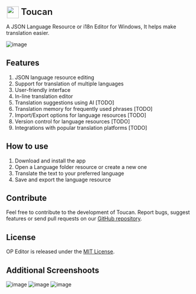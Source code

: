 <div style="display:flex;margin:2px;place-items:center;">
<img width="32" height="32" src="https://user-images.githubusercontent.com/28984914/216422726-a1597ef2-836b-4c31-8229-0b267c2b7e52.png" style="margin-top: 2px"/>
<span style="font-size:24px;line-height: 8px;font-weight:600; margin-left:6px;">Toucan</span>
</div>

A JSON Language Resource or i18n Editor for Windows, It helps make translation easier.

![image](https://user-images.githubusercontent.com/28984914/232173538-302fa946-5bb5-47a0-aafa-fa0d335639c5.png)

## Features

1. JSON language resource editing
2. Support for translation of multiple languages
3. User-friendly interface
4. In-line translation editor
5. Translation suggestions using AI [TODO]
6. Translation memory for frequently used phrases [TODO]
7. Import/Export options for language resources [TODO]
8. Version control for language resources [TODO]
9. Integrations with popular translation platforms [TODO]

## How to use

1. Download and install the app
2. Open a Language folder resource or create a new one
3. Translate the text to your preferred language
4. Save and export the language resource

## Contribute

Feel free to contribute to the development of Toucan. Report bugs, suggest features or send pull requests on our [GitHub repository](https://github.com/rasyidf/OPEditor).

## License

OP Editor is released under the [MIT License](https://opensource.org/licenses/MIT).

## Additional Screenshoots

![image](https://user-images.githubusercontent.com/28984914/232173511-a9bc8b54-cf52-4c40-a371-9fdbd9ecb1af.png)
![image](https://user-images.githubusercontent.com/28984914/232173526-f044ddc9-cdd2-44f4-ae32-bd07973850a3.png)
![image](https://user-images.githubusercontent.com/28984914/232173616-9c6b637d-6fbe-427a-82e5-eb9dedc7ee2d.png)
